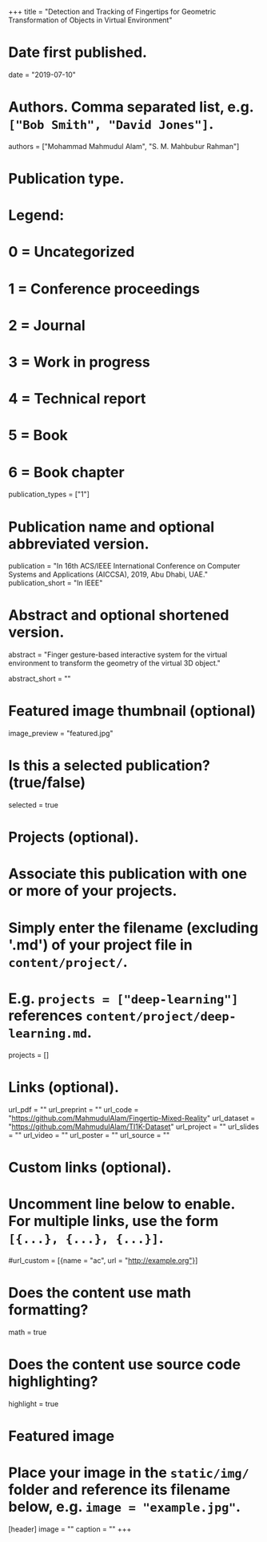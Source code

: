 +++
title = "Detection and Tracking of Fingertips for Geometric Transformation of Objects in Virtual Environment"

# Date first published.
date = "2019-07-10"

# Authors. Comma separated list, e.g. `["Bob Smith", "David Jones"]`.
authors = ["Mohammad Mahmudul Alam", "S. M. Mahbubur Rahman"]

# Publication type.
# Legend:
# 0 = Uncategorized
# 1 = Conference proceedings
# 2 = Journal
# 3 = Work in progress
# 4 = Technical report
# 5 = Book
# 6 = Book chapter
publication_types = ["1"]

# Publication name and optional abbreviated version.
publication = "In 16th ACS/IEEE International Conference on Computer Systems and Applications (AICCSA), 2019, Abu Dhabi, UAE."
publication_short = "In IEEE"

# Abstract and optional shortened version.
abstract = "Finger gesture-based interactive system for the virtual environment to transform the geometry of the virtual 3D object."

abstract_short = ""

# Featured image thumbnail (optional)
image_preview = "featured.jpg"

# Is this a selected publication? (true/false)
selected = true

# Projects (optional).
#   Associate this publication with one or more of your projects.
#   Simply enter the filename (excluding '.md') of your project file in `content/project/`.
#   E.g. `projects = ["deep-learning"]` references `content/project/deep-learning.md`.
projects = []

# Links (optional).
url_pdf = ""
url_preprint = ""
url_code = "https://github.com/MahmudulAlam/Fingertip-Mixed-Reality"
url_dataset = "https://github.com/MahmudulAlam/TI1K-Dataset"
url_project = ""
url_slides = ""
url_video = ""
url_poster = ""
url_source = ""


# Custom links (optional).
#   Uncomment line below to enable. For multiple links, use the form `[{...}, {...}, {...}]`.
#url_custom = [{name = "ac", url = "http://example.org"}]
      


# Does the content use math formatting?
math = true

# Does the content use source code highlighting?
highlight = true

# Featured image
# Place your image in the `static/img/` folder and reference its filename below, e.g. `image = "example.jpg"`.
[header]
image = ""
caption = ""
+++